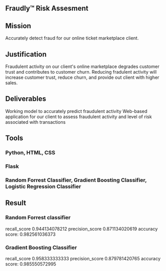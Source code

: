 
## Fraudly:tm: Risk Assesment

## Mission

Accurately detect fraud for our online ticket marketplace client.

## Justification

Fraudulent activity on our client's online marketplace degrades customer trust and contributes to customer churn. Reducing fradulent activity will increase customer trust, reduce churn, and provide out client with higher sales.

## Deliverables

Working model to accurately predict fraudulent activity
Web-based application for our client to assess fraudulent activity and level of risk associated with transactions

## Tools
### Python, HTML, CSS
### Flask
### Random Forrest Classifier, Gradient Boosting Classifier, Logistic Regression Classifier 

## Result
### Random Forrest classifier 
recall_score 0.944134078212
precision_score 0.871134020619
accuracy score: 0.982561036373
   
### Gradient Boosting Classifier
recall_score 0.958333333333
precision_score 0.879781420765
accuracy score: 0.985550572995
   
